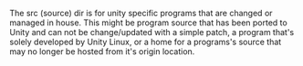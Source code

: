 The src (source) dir is for unity specific programs that are changed or managed in house. This might be program source that has been ported to Unity and can not be change/updated with a simple patch, a program that's solely developed by Unity Linux, or a home for a programs's source that may no longer be hosted from it's origin location.
